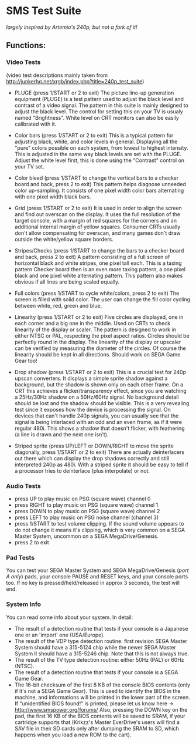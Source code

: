 SMS Test Suite
==============

*largely inspired by Artemio's 240p, but not a fork of it!*

## Functions:

### Video Tests
(video test descriptions mainly taken from http://junkerhq.net/xrgb/index.php?title=240p_test_suite)

* PLUGE
(press 1/START or 2 to exit)
The picture line-up generation equipment (PLUGE) is a test pattern used to adjust the black level and contrast of a video signal.
The pattern in this suite is mainly designed to adjust the black level. The control for setting this on your TV is usualy named "Brightness". White level on CRT monitors can also be easily calibrated with it.

* Color bars
(press 1/START or 2 to exit)
This is a typical pattern for adjusting black, white, and color levels in general. Displaying all the "pure" colors possible on each system, from lowest to highest intensity.
This is adjusted in the same way black levels are set with the PLUGE. Adjust the white level first, this is done using the "Contrast" control on your TV set.

* Color bleed
(press 1/START to change the vertical bars to a checker board and back, press 2 to exit)
This pattern helps diagnose unneeded color up-sampling. It consists of one pixel width color bars alternating with one pixel width black bars.

* Grid
(press 1/START or 2 to exit)
It is used in order to align the screen and find out overscan on the display. It uses the full resolution of the target console, with a margin of red squares for the corners and an additional internal margin of yellow squares.
Consumer CRTs usually don't allow compensating for overscan, and many games don't draw outside the white/yellow square borders.

* Stripes/Checks
(press 1/START to change the bars to a checker board and back, press 2 to exit)
A pattern consisting of a full screen of horizontal black and white stripes, one pixel tall each. This is a taxing pattern
Checker board then is an even more taxing pattern, a one pixel black and one pixel white alternating pattern. This pattern also makes obvious if all lines are being scaled equally.

* Full colors
(press 1/START to cycle white/colors, press 2 to exit)
The screen is filled with solid color. The user can change the fill color cycling between white, red, green and blue.

* Linearity
(press 1/START or 2 to exit)
Five circles are displayed, one in each corner and a big one in the middle. Used on CRTs to check linearity of the display or scaler. The pattern is designed to work in either NTSC or PAL, respecting the pixel aspect ratios. Circles should be perfectly round in the display.
The linearity of the display or upscaler can be verified by measuring the diameter of the circles. Of course the linearity should be kept in all directions.
Should work on SEGA Game Gear too!

* Drop shadow
(press 1/START or 2 to exit)
This is a crucial test for 240p upscan converters. It displays a simple sprite shadow against a background, but the shadow is shown only on each other frame. On a CRT this achieves a flicker/transparency effect, since you are watching a 25Hz/30Hz shadow on a 50Hz/60Hz signal. No background detail should be lost and the shadow should be visible.
This is a very revealing test since it exposes how the device is processing the signal. On devices that can't handle 240p signals, you can usually see that the signal is being interlaced with an odd and an even frame, as if it were regular 480i. This shows a shadow that doesn't flicker, with feathering (a line is drawn and the next one isn't).

* Striped sprite
(press UP/LEFT or DOWN/RIGHT to move the sprite diagonally, press 1/START or 2 to exit)
There are actually deinterlacers out there which can display the drop shadows correctly and still interpreted 240p as 480i. With a striped sprite it should be easy to tell if a processor tries to deinterlace (plus interpolate) or not.

### Audio Tests

* press UP to play music on PSG (square wave) channel 0
* press RIGHT to play music on PSG (square wave) channel 1
* press DOWN to play music on PSG (square wave) channel 2
* press LEFT to play music on PSG noise channel (channel 3)
* press 1/START to test volume clipping. If the sound volume appears to do not change it means it's clipping, which is very common on a SEGA Master System, uncommon on a SEGA MegaDrive/Genesis.
* press 2 to exit

### Pad Tests

You can test your SEGA Master System and SEGA MegaDrive/Genesis (*port A only*) pads, your console PAUSE and RESET keys, and your console ports too. If no key is pressed/held/released in approx 3 seconds, the test will end.

### System Info

You can read some info about your system. In detail:

* The result of a detection routine that tests if your console is a Japanese one or an 'import' one (USA/Europe).
* The result of the VDP type detection routine: first revision SEGA Master System should have a 315-5124 chip while the newer SEGA Master System II should have a 315-5246 chip. Note that this is not always true.
* The result of the TV type detection routine: either 50Hz (PAL) or 60Hz (NTSC).
* The result of a detection routine that tests if your console is a SEGA Game Gear.
* The 16-bit checksum of the first 8 KB of the console BIOS contents (only if it's not a SEGA Game Gear). This is used to identify the BIOS in the machine, and informations will be printed in the lower part of the screen.
If "unidentified BIOS found!" is printed, please let us know here -> http://www.smspower.org/forums/
Also, pressing the DOWN key on the pad, the first 16 KB of the BIOS contents will be saved to SRAM, if your cartridge supports that (Krikzz's Master EverDrive's users will find a SAV file in their SD cards only after dumping the SRAM to SD, which happens when you load a new ROM to the cart).
